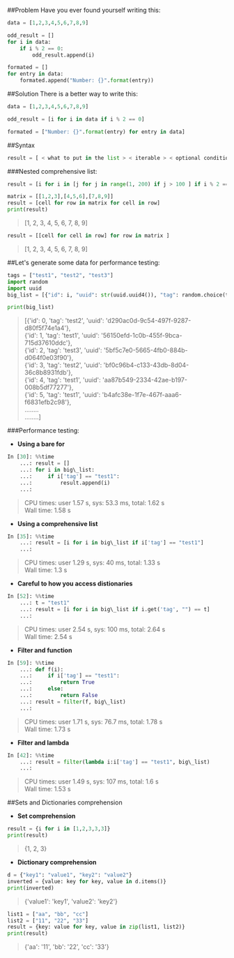 ##Problem
Have you ever found yourself writing this:
```python
data = [1,2,3,4,5,6,7,8,9]

odd_result = []
for i in data:
	if i % 2 == 0:
		odd_result.append(i)

formated = []
for entry in data:
	formated.append("Number: {}".format(entry))
```

##Solution
There is a better way to write this:
```python
data = [1,2,3,4,5,6,7,8,9]

odd_result = [i for i in data if i % 2 == 0]

formated = ["Number: {}".format(entry) for entry in data]
```

##Syntax
```python
result = [ < what to put in the list > < iterable > < optional condition > ]
```

###Nested comprehensive list:
```python
result = [i for i in [j for j in range(1, 200) if j > 100 ] if i % 2 == 0]
```

```python
matrix = [[1,2,3],[4,5,6],[7,8,9]]
result = [cell for row in matrix for cell in row]
print(result)
```
> [1, 2, 3, 4, 5, 6, 7, 8, 9]

```python
result = [[cell for cell in row] for row in matrix ]
```
> [1, 2, 3, 4, 5, 6, 7, 8, 9]

##Let's generate some data for performance testing:
```python
tags = ["test1", "test2", "test3"]
import random
import uuid
big_list = [{"id": i, "uuid": str(uuid.uuid4()), "tag": random.choice(tags)} for i in range(0,1000000)]  #10 million

print(big_list)
```
> [{'id': 0, 'tag': 'test2', 'uuid': 'd290ac0d-9c54-497f-9287-d80f5f74e1a4'}, <br/> 
>  {'id': 1, 'tag': 'test1', 'uuid': '56150efd-1c0b-455f-9bca-715d37610ddc'}, <br/>
>  {'id': 2, 'tag': 'test3', 'uuid': '5bf5c7e0-5665-4fb0-884b-d064f0e03f90'}, <br/>
>  {'id': 3, 'tag': 'test2', 'uuid': 'bf0c96b4-c133-43db-8d04-36c8b8931fdb'}, <br/>
>  {'id': 4, 'tag': 'test1', 'uuid': 'aa87b549-2334-42ae-b197-008b5df77277'}, <br/>
>  {'id': 5, 'tag': 'test1', 'uuid': 'b4afc38e-1f7e-467f-aaa6-f6831efb2c98'}, <br/>
> ........ <br/>
> ........]

###Performance testing:

- **Using a bare for**
```python
In [30]: %%time
    ...: result = []
    ...: for i in big\_list:
    ...:     if i['tag'] == "test1":
    ...:         result.append(i)
    ...: 
```
> CPU times: user 1.57 s, sys: 53.3 ms, total: 1.62 s <br/>
> Wall time: 1.58 s


- **Using a comprehensive list**
```python
In [35]: %%time
    ...: result = [i for i in big\_list if i['tag'] == "test1"]
    ...: 
```
> CPU times: user 1.29 s, sys: 40 ms, total: 1.33 s <br/>
> Wall time: 1.3 s


- **Careful to how you access distionaries**
```python
In [52]: %%time
    ...: t = "test1"
    ...: result = [i for i in big\_list if i.get('tag', "") == t]
    ...: 
```
> CPU times: user 2.54 s, sys: 100 ms, total: 2.64 s <br/>
> Wall time: 2.54 s


- **Filter and function**
```python
In [59]: %%time
    ...: def f(i):
    ...:     if i['tag'] == "test1":
    ...:         return True
    ...:     else:
    ...:         return False
    ...: result = filter(f, big\_list)
    ...: 
```
> CPU times: user 1.71 s, sys: 76.7 ms, total: 1.78 s <br/>
> Wall time: 1.73 s


- **Filter and lambda**
```python
In [42]: %%time
    ...: result = filter(lambda i:i['tag'] == "test1", big\_list)
    ...: 
```
> CPU times: user 1.49 s, sys: 107 ms, total: 1.6 s <br/>
> Wall time: 1.53 s

##Sets and Dictionaries comprehension
- **Set comprehension**
```python
result = {i for i in [1,2,3,3,3]}
print(result)
```
> {1, 2, 3}

- **Dictionary comprehension**
```python
d = {"key1": "value1", "key2": "value2"}
inverted = {value: key for key, value in d.items()}
print(inverted)
```
> {'value1': 'key1', 'value2': 'key2'}

```python
list1 = ["aa", "bb", "cc"]
list2 = ["11", "22", "33"]
result = {key: value for key, value in zip(list1, list2)}
print(result)
```
> {'aa': '11', 'bb': '22', 'cc': '33'}

